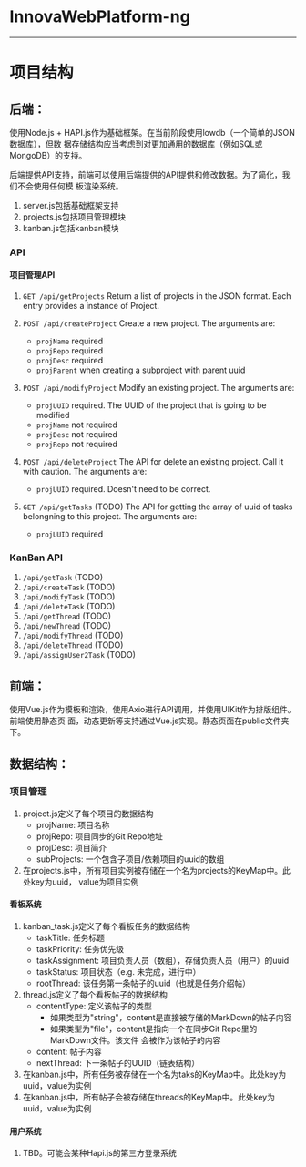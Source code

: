 # InnovaWebPlatform-ng
---

# 项目结构

## 后端：

使用Node.js + HAPI.js作为基础框架。在当前阶段使用lowdb（一个简单的JSON数据库），但数
据存储结构应当考虑到对更加通用的数据库（例如SQL或MongoDB）的支持。

后端提供API支持，前端可以使用后端提供的API提供和修改数据。为了简化，我们不会使用任何模
板渲染系统。

1. server.js包括基础框架支持
2. projects.js包括项目管理模块
3. kanban.js包括kanban模块

### API

#### 项目管理API
1. `GET /api/getProjects`
Return a list of projects in the JSON format. Each entry provides a instance of Project.

2. `POST /api/createProject`
Create a new project. The arguments are:
    - `projName` required
    - `projRepo` required
    - `projDesc` required
    - `projParent` when creating a subproject with parent uuid

3. `POST /api/modifyProject`
Modify an existing project. The arguments are:
    - `projUUID` required. The UUID of the project that is going to be modified
    - `projName` not required
    - `projDesc` not required
    - `projRepo` not required

4. `POST /api/deleteProject`
The API for delete an existing project. Call it with caution. The arguments are:
    - `projUUID` required. Doesn't need to be correct.

5. `GET /api/getTasks` (TODO)
The API for getting the array of uuid of tasks belongning to this project. The arguments are:
    - `projUUID` required

### KanBan API
1. `/api/getTask` (TODO)
2. `/api/createTask` (TODO)
3. `/api/modifyTask` (TODO)
4. `/api/deleteTask` (TODO)
4. `/api/getThread` (TODO)
5. `/api/newThread` (TODO)
6. `/api/modifyThread` (TODO)
7. `/api/deleteThread` (TODO)
8. `/api/assignUser2Task` (TODO)

## 前端：

使用Vue.js作为模板和渲染，使用Axio进行API调用，并使用UIKit作为排版组件。前端使用静态页
面，动态更新等支持通过Vue.js实现。静态页面在public文件夹下。

## 数据结构：

### 项目管理
1. project.js定义了每个项目的数据结构
    - projName: 项目名称
    - projRepo: 项目同步的Git Repo地址
    - projDesc: 项目简介
    - subProjects: 一个包含子项目/依赖项目的uuid的数组
2. 在projects.js中，所有项目实例被存储在一个名为projects的KeyMap中。此处key为uuid，
value为项目实例

#### 看板系统
1. kanban_task.js定义了每个看板任务的数据结构
    - taskTitle: 任务标题
    - taskPriority: 任务优先级
    - taskAssignment: 项目负责人员（数组），存储负责人员（用户）的uuid
    - taskStatus: 项目状态（e.g. 未完成，进行中）
    - rootThread: 该任务第一条帖子的uuid（也就是任务介绍帖）
2. thread.js定义了每个看板帖子的数据结构
    - contentType: 定义该帖子的类型
        - 如果类型为"string"，content是直接被存储的MarkDown的帖子内容
        - 如果类型为"file"，content是指向一个在同步Git Repo里的MarkDown文件。该文件
        会被作为该帖子的内容
    - content: 帖子内容
    - nextThread: 下一条帖子的UUID（链表结构）
3. 在kanban.js中，所有任务被存储在一个名为taks的KeyMap中。此处key为uuid，value为实例
4. 在kanban.js中，所有帖子会被存储在threads的KeyMap中。此处key为uuid，value为实例

#### 用户系统
1. TBD。可能会某种Hapi.js的第三方登录系统